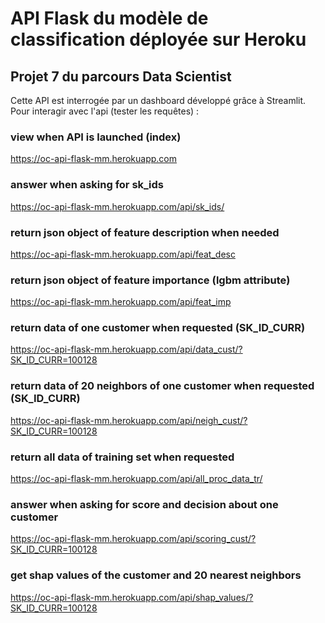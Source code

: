 # API Flask du modèle de classification déployée sur Heroku
## Projet 7 du parcours Data Scientist

Cette API est interrogée par un dashboard développé grâce à Streamlit.
Pour interagir avec l'api (tester les requêtes) :

### view when API is launched (index)
https://oc-api-flask-mm.herokuapp.com

### answer when asking for sk_ids
https://oc-api-flask-mm.herokuapp.com/api/sk_ids/

### return json object of feature description when needed
https://oc-api-flask-mm.herokuapp.com/api/feat_desc
    
### return json object of feature importance (lgbm attribute)
https://oc-api-flask-mm.herokuapp.com/api/feat_imp

### return data of one customer when requested (SK_ID_CURR)
https://oc-api-flask-mm.herokuapp.com/api/data_cust/?SK_ID_CURR=100128

### return data of 20 neighbors of one customer when requested (SK_ID_CURR)
https://oc-api-flask-mm.herokuapp.com/api/neigh_cust/?SK_ID_CURR=100128

### return all data of training set when requested
https://oc-api-flask-mm.herokuapp.com/api/all_proc_data_tr/

### answer when asking for score and decision about one customer
https://oc-api-flask-mm.herokuapp.com/api/scoring_cust/?SK_ID_CURR=100128

### get shap values of the customer and 20 nearest neighbors
https://oc-api-flask-mm.herokuapp.com/api/shap_values/?SK_ID_CURR=100128
